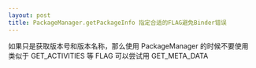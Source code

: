 ```yaml
---
layout: post
title: PackageManager.getPackageInfo 指定合适的FLAG避免Binder错误
---
```


如果只是获取版本号和版本名称，那么使用 PackageManager 的时候不要使用 类似于 GET_ACTIVITIES 等 FLAG
可以尝试用 GET_META_DATA